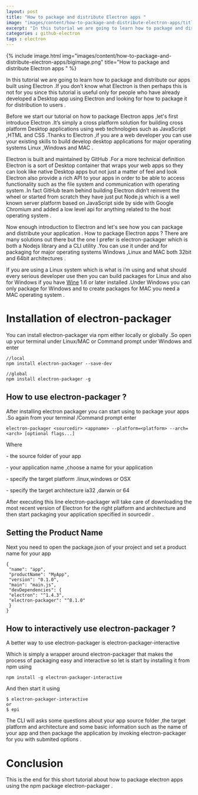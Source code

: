 ```yaml
---
layout: post
title: "How to package and distribute Electron apps "
image: "images/content/how-to-package-and-distribute-electron-apps/titleimage.png"
excerpt: "In this tutorial we are going to learn how to package and distribute our apps built using Electron "
categories : github-electron
tags : electron
---
```


{% include image.html
   img="images/content/how-to-package-and-distribute-electron-apps/bigimage.png"
       title="How to package and distribute Electron apps "
%}

In this tutorial we are going to learn how to package and distribute our apps built using Electron .If you don’t know what Electron is then perhaps this is not for you since this tutorial is useful only for people who have already developed a Desktop app using Electron and looking for how to package it for distribution to users .

Before we start our tutorial on how to package Electron apps ,let's first introduce Electron .It’s simply a cross platform solution for building cross platform Desktop applications  using web technologies such as JavaScript ,HTML and CSS .Thanks to Electron ,if you are a web developer you can use your existing skills to build develop desktop applications for major operating systems Linux ,Windows and MAC .

Electron is built and maintained by GitHub .For a more technical definition Electron is a sort of Desktop container that wraps your web apps so they can look like native Desktop apps but not just a matter of feel and look Electron also provide a rich API to your apps in order to be able to access functionality such as the file system  and communication with operating system .In fact GitHub team behind building Electron didn’t reinvent the wheel or started from scratch they have just put Node.js which is a well known server platform based on JavaScript   side by side with Google Chromium and added a low level api for anything related to the host operating system .

Now enough introduction to Electron and let's see how you can package and distribute your application  .
How to package Electron apps ?
There are many solutions out there but the one I prefer is electron-packager which is both a Nodejs library and a CLI utility .You can use it under and for packaging for major operating systems Windows ,Linux and MAC both 32bit and 64bit architectures .

If you are using a Linux system which is what is i’m using and what should every serious developer use  then you can build packages for Linux and also for Windows if you have [Wine](https://www.winehq.org/) 1.6 or later  installed .Under Windows you can only package for Windows and to create packages for MAC you need a MAC operating system .

# Installation of electron-packager 

You can install electron-packager via npm either locally or globally .So open up your terminal under Linux/MAC or Command prompt under Windows and enter 

	//local
	npm install electron-packager --save-dev

	//global
	npm install electron-packager -g

## How to use electron-packager ?

After installing electron packager you can start using to package your apps .So again from your terminal /Command prompt enter 

	electron-packager <sourcedir> <appname> --platform=<platform> --arch=<arch> [optional flags...]

Where 

<sourcedir> - the source folder of your app 

<appname> - your application name ,choose a name for your application

<platform> - specify the target platform .linux,windows or OSX

<arch> - specify the target architecture ia32 ,darwin or 64 

After executing this line electron-packager will take care of downloading the most recent version of Electron for the right platform and architecture and then start packaging your application specified in sourcedir .

## Setting the Product Name

Next you need to open the package.json of your project and set a product name for your app 

	{
	 "name": "app",
	 "productName": "MyApp",
	 "version": "0.1.0",
	 "main": "main.js",
	 "devDependencies": {
	 "electron": "^1.4.3",
	 "electron-packager": "^8.1.0"
	 }
	}

## How to interactively use electron-packager ?

A better way to use electron-packager is electron-packager-interactive

Which is simply a wrapper around electron-packager that makes the process of packaging easy and interactive so let is start by installing it from npm using 
	
	npm install -g electron-packager-interactive

And then start it using

	$ electron-packager-interactive
	or
	$ epi

The CLI will asks some questions about your app source folder ,the target platform and architecture and some basic information such as the name of your app and then package the application by invoking electron-packager for you with submited options .
 


# Conclusion

This is the end for this short tutorial about how to package electron apps using the npm package electron-packager .


 




